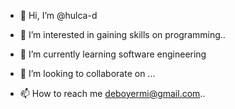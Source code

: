 - 👋 Hi, I’m @hulca-d
- 👀 I’m interested in gaining skills on programming..
- 🌱 I’m currently learning software engineering

- 💞️ I’m looking to collaborate on ...
- 📫 How to reach me deboyermi@gmail.com..

<!---
hulca-d/hulca-d is a ✨ special ✨ repository because its `README.md` (this file) appears on your GitHub profile.
You can click the Preview link to take a look at your changes.
--->
